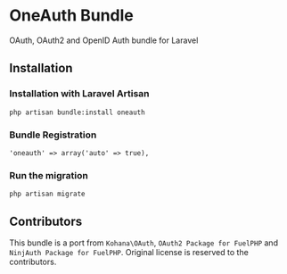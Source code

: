 OneAuth Bundle
==============

OAuth, OAuth2 and OpenID Auth bundle for Laravel

## Installation

### Installation with Laravel Artisan

	php artisan bundle:install oneauth
	
### Bundle Registration

	'oneauth' => array('auto' => true),

### Run the migration

	php artisan migrate

## Contributors

This bundle is a port from `Kohana\OAuth`, `OAuth2 Package for FuelPHP` and `NinjAuth Package for FuelPHP`. Original license is reserved to the contributors.
